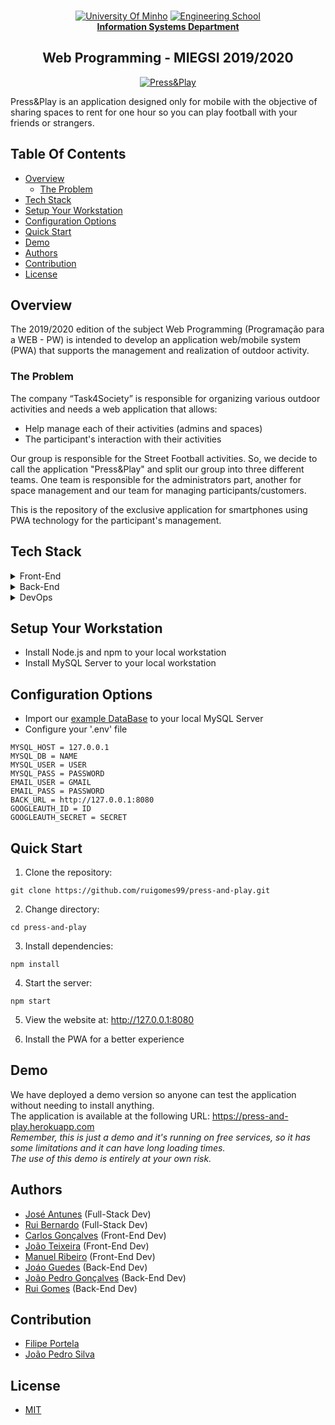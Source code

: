 <br>
<p align="center">
<a href="https://www.uminho.pt" target="_blank"><img src="https://i.imgur.com/FXQo8OL.png" alt="University Of Minho"></a>
<a href="https://www.eng.uminho.pt" target="_blank"><img src="https://i.imgur.com/WABo4st.png" alt="Engineering School"></a>
<br><a href="http://www.dsi.uminho.pt" target="_blank"><strong>Information Systems Department</strong></a>

<h2 align="center">Web Programming - MIEGSI 2019/2020</h2>

<p align="center"><a href="https://press-and-play.herokuapp.com" target="_blank"><img src="https://i.imgur.com/FM3cgPV.png" alt="Press&Play"></a></p>
Press&Play is an application designed only for mobile with the objective of sharing spaces to rent for one hour so you can play football with your friends or strangers.
<br>

## Table Of Contents
- [Overview](#overview)
  - [The Problem](#problem)
- [Tech Stack](#tech)
- [Setup Your Workstation](#setup)
- [Configuration Options](#config)
- [Quick Start](#qstart)
- [Demo](#demo)
- [Authors](#authors)
- [Contribution](#contribution)
- [License](#license)

## Overview <a name = "overview"></a>
The 2019/2020 edition of the subject Web Programming (Programação para a WEB - PW) is intended to develop an application web/mobile system (PWA) that supports the management and realization of outdoor activity.

### The Problem <a name = "problem"></a>
The company “Task4Society” is responsible for organizing various outdoor activities and needs a web application that allows:
- Help manage each of their activities (admins and spaces)
- The participant's interaction with their activities

Our group is responsible for the Street Football activities. So, we decide to call the application "Press&Play" and split our group into three different teams. One team is responsible for the administrators part, another for space management and our team for managing participants/customers.

This is the repository of the exclusive application for smartphones using PWA technology for the participant's management.

## Tech Stack <a name = "tech"></a>
<details>
           <summary>Front-End</summary>
           <ul>
                <li>HTML5</li>
                <li>CSS</li>
                <li>JavaScript</li>
                <li>Fetch for API calls</li>
            </ul> 
</details>
<details>
           <summary>Back-End</summary>
           <ul>
                <li>NodeJs</li>
                <li>REST API</li>
                <li>Model-View-Controller</li>
                <li>MySQL</li>
                <li>Google Cloud Platform (Google OAuth2)</li>
            </ul> 
</details>
<details>
           <summary>DevOps</summary>
           <ul>
                <li>AWS Cloud9</li>
                <li>Git</li>
                <li>Heroku</li>
            </ul> 
</details>

## Setup Your Workstation <a name = "setup"></a>
- Install Node.js and npm to your local workstation
- Install MySQL Server to your local workstation

## Configuration Options <a name = "config"></a>
- Import our [example DataBase](https://github.com/ruigomes99/press-and-play/blob/main/config/MySQLDump.sql) to your local MySQL Server
- Configure your '.env' file
```shell
MYSQL_HOST = 127.0.0.1
MYSQL_DB = NAME
MYSQL_USER = USER
MYSQL_PASS = PASSWORD
EMAIL_USER = GMAIL
EMAIL_PASS = PASSWORD
BACK_URL = http://127.0.0.1:8080
GOOGLEAUTH_ID = ID
GOOGLEAUTH_SECRET = SECRET
```

## Quick Start <a name = "qstart"></a>
1. Clone the repository:
```shell
git clone https://github.com/ruigomes99/press-and-play.git
```
2. Change directory:
```shell
cd press-and-play
```
3. Install dependencies:
```shell
npm install
```
4. Start the server:
```shell
npm start
```
5. View the website at: http://127.0.0.1:8080

6. Install the PWA for a better experience

## Demo <a name = "demo"></a>
We have deployed a demo version so anyone can test the application without needing to install anything.
<br />The application is available at the following URL: https://press-and-play.herokuapp.com
<br />*Remember, this is just a demo and it's running on free services, so it has some limitations and it can have long loading times.*
<br />*The use of this demo is entirely at your own risk.*

## Authors <a name = "authors"></a>
 - [José Antunes](https://github.com/jose28antunes) (Full-Stack Dev)
 - [Rui Bernardo](https://www.linkedin.com/in/bernardo-rui) (Full-Stack Dev)
 - [Carlos Gonçalves](https://github.com/Carlosgoncalves00) (Front-End Dev)
 - [João Teixeira](https://github.com/JoaoTeixeira89218) (Front-End Dev)
 - [Manuel Ribeiro](https://github.com/ManuelRibeiro89247) (Front-End Dev)
 - [Joáo Guedes](https://github.com/JoaoGuedes01) (Back-End Dev)
 - [João Pedro Gonçalves](https://github.com/joaopedrofg7) (Back-End Dev)
 - [Rui Gomes](https://github.com/ruigomes99) (Back-End Dev)

## Contribution <a name = "contribution"></a>
 - [Filipe Portela](https://filipeportela.com/)
 - [João Pedro Silva](https://pt.linkedin.com/in/joaopedrofdasilva)

## License <a name = "license"></a>
- [MIT](https://choosealicense.com/licenses/mit/)
